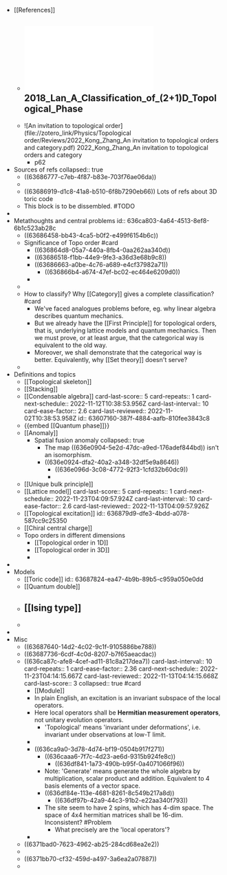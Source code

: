 - [[References]]
	- ![2018_Lan_A_Classification_of_(2+1)D_Topological_Phase.pdf](../assets/2018_Lan_A_Classification_of_(2+1)D_Topological_Phase_1667264759596_0.pdf) 2018_Lan_A_Classification_of_(2+1)D_Topological_Phase
		-
	- ![An invitation to topological order](file://zotero_link/Physics/Topological order/Reviews/2022_Kong_Zhang_An invitation to topological orders and category.pdf) 2022_Kong_Zhang_An invitation to topological orders and category
		- p62
- Sources of refs
  collapsed:: true
	- ((63686777-c7eb-4f87-b83e-703f76ae06da))
	-
	- ((63686919-d1c8-41a8-b510-6f8b7290eb66)) Lots of refs about 3D toric code
	- This block is to be dissembled. #TODO
-
- Metathoughts and central problems
  id:: 636ca803-4a64-4513-8ef8-6b1c523ab28c
	- ((63686458-bb43-4ca5-b0f2-e499f6154b6c))
	- Significance of Topo order #card
		- ((636864d8-05a7-440a-8fb4-0aa262aa340d))
		- ((63686518-f1bb-44e9-9fe3-a36d3e68b9c8))
		- ((63686663-a0be-4c76-a689-e4cf37982a71))
			- ((636866b4-a674-47ef-bc02-ec464e6209d0))
		-
	-
	- How to classify? Why [[Category]] gives a complete classification? #card
		- We've faced analogues problems before, eg. why linear algebra describes quantum mechanics.
		- But we already have the [[First Principle]] for topological orders, that is, underlying lattice models and quantum mechanics. Then we must prove, or at least argue, that the categorical way is equivalent to the old way.
		- Moreover, we shall demonstrate that the categorical way is better. Equivalently, why [[Set theory]] doesn't serve?
	-
- Definitions and topics
	- [[Topological skeleton]]
	- [[Stacking]]
	- [[Condensable algebra]]
	  card-last-score:: 5
	  card-repeats:: 1
	  card-next-schedule:: 2022-11-12T10:38:53.956Z
	  card-last-interval:: 10
	  card-ease-factor:: 2.6
	  card-last-reviewed:: 2022-11-02T10:38:53.958Z
	  id:: 63607160-387f-4884-aafb-810fee3843c8
	- {{embed [[Quantum phase]]}}
	- [[Anomaly]]
		- Spatial fusion anomaly
		  collapsed:: true
			- The map ((636e0904-5e2d-47dc-a9ed-176adef844bd))
			  isn't an isomorphism.
			- ((636e0924-dfa2-40a2-a348-32df5e9a8646))
				- ((636e096d-3c08-4772-92f3-1cfd32b60dc9))
				-
	- [[Unique bulk principle]]
	- [[Lattice model]]
	  card-last-score:: 5
	  card-repeats:: 1
	  card-next-schedule:: 2022-11-23T04:09:57.924Z
	  card-last-interval:: 10
	  card-ease-factor:: 2.6
	  card-last-reviewed:: 2022-11-13T04:09:57.926Z
	- [[Topological excitation]]
	  id:: 636879d9-dfe3-4bdd-a078-587cc9c25350
	- [[Chiral central charge]]
	- Topo orders in different dimensions
		- [[Topological order in 1D]]
		- [[Topological order in 3D]]
		-
-
- Models
	- [[Toric code]]
	  id:: 63687824-ea47-4b9b-89b5-c959a050e0dd
	- [[Quantum double]]
	- [[Ising type]]
		-
	-
-
- Misc
	- ((63687640-14d2-4c02-9c1f-9105886be788))
	- ((63687736-6cdf-4c0d-8207-b7f65aeacdac))
	- ((636ca87c-afe8-4cef-ad11-81c8a217dea7))
	  card-last-interval:: 10
	  card-repeats:: 1
	  card-ease-factor:: 2.36
	  card-next-schedule:: 2022-11-23T04:14:15.667Z
	  card-last-reviewed:: 2022-11-13T04:14:15.668Z
	  card-last-score:: 3
	  collapsed:: true
	   #card
		- [[Module]]
		- In plain English, an excitation is an invariant subspace of the local operators.
		- Here local operators shall be **Hermitian measurement operators**, not unitary evolution operators.
			- 'Topological' means 'invariant under deformations', i.e. invariant under observations at low-T limit.
		-
		- ((636ca9a0-3d78-4d74-bf19-0504b917f271))
			- ((636caaa6-7f7c-4d23-ae6d-9315b924fe8c))
				- ((636df841-1a73-490b-b95f-0a4071066f96))
			- Note: 'Generate' means generate the whole algebra by multiplication, scalar product and addition. Equivalent to 4 basis elements of a vector space.
			- ((636df84e-113e-4681-8261-8c549b217a8d))
				- ((636df97b-42a9-44c3-91b2-e22aa340f793))
			- The site seem to have 2 spins, which has 4-dim space.  The space of 4x4 hermitian matrices shall be 16-dim. Inconsistent? #Problem
				- What precisely are the 'local operators'?
		-
	- ((6371bad0-7623-4962-ab25-284cd68ea2e2))
	-
	- ((6371bb70-cf32-459d-a497-3a6ea2a07887))
	-